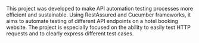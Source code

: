 This project was developed to make API automation testing processes more efficient and sustainable. Using RestAssured and Cucumber frameworks, it aims to automate testing of different API endpoints on a hotel booking website. The project is especially focused on the ability to easily test HTTP requests and to clearly express different test cases.
